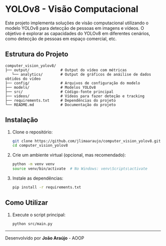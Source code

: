 # YOLOv8 - Visão Computacional

Este projeto implementa soluções de visão computacional utilizando o modelo YOLOv8 para detecção de pessoas em imagens e vídeos. O objetivo é explorar as capacidades do YOLOv8 em diferentes cenários, como detecção de pessoas em espaço comercial, etc.

## Estrutura do Projeto

```
computer_vision_yolov8/
├── output/              # Output do vídeo com métricas
   └── analytics/        # Output de gráficos de anáilise de dados obtidos do vídeo     
├── config/              # Arquivos de configuração do modelo
├── models/              # Modelos YOLOv8
├── src/                 # Código-fonte principal
├── videos/              # Vídeos para fazer deteção e tracking    
├── requirements.txt     # Dependências do projeto
└── README.md            # Documentação do projeto
```

## Instalação

1. Clone o repositório:

   ```bash
   git clone https://github.com/jlimaaraujo/computer_vision_yolov8.git
   cd computer_vision_yolov8
   ```

2. Crie um ambiente virtual (opcional, mas recomendado):

   ```bash
   python -m venv venv
   source venv/bin/activate  # No Windows: venv\Scripts\activate
   ```

3. Instale as dependências:

   ```bash
   pip install -r requirements.txt
   ```

## Como Utilizar

1. Execute o script principal:
    ```sh
    python src/main.py
    ```

---

Desenvolvido por **João Araújo** - AOOP
